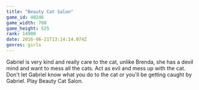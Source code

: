 ```yaml
---
title: "Beauty Cat Salon"
game_id: 40246
game_width: 700
game_height: 525
rank: 14900
date: 2016-06-21T13:14:14.074Z
genres: girls
---
```

Gabriel is very kind and really care to the cat, unlike Brenda, she has a devil mind and want to mess all the cats. Act as evil and mess up with the cat. Don't let Gabriel know what you do to the cat or you'll be getting caught by Gabriel. Play Beauty Cat Salon.